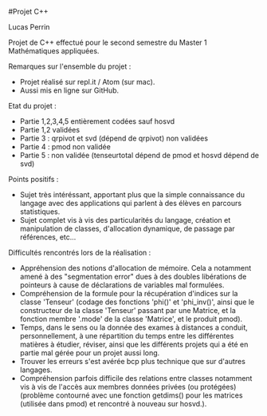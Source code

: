 #Projet C++

Lucas Perrin

Projet de C++ effectué pour le second semestre du Master 1 Mathématiques appliquées.

Remarques sur l'ensemble du projet :

- Projet réalisé sur repl.it / Atom (sur mac).
- Aussi mis en ligne sur GitHub.

Etat du projet :

- Partie 1,2,3,4,5 entièrement codées sauf hosvd
- Partie 1,2 validées
- Partie 3 : qrpivot et svd (dépend de qrpivot) non validées
- Partie 4 : pmod non validée
- Partie 5 : non validée (tenseurtotal dépend de pmod et hosvd dépend de svd)

Points positifs :
- Sujet très intéréssant, apportant plus que la simple connaissance du langage avec des applications qui parlent à des élèves en parcours statistiques.
- Sujet complet vis à vis des particularités du langage, création et manipulation de classes, d'allocation dynamique, de passage par références, etc...

Difficultés rencontrés lors de la réalisation :

- Appréhension des notions d'allocation de mémoire. Cela a notamment amené à des "segmentation error" dues à des doubles libérations de pointeurs à cause de déclarations de variables mal formulées.
- Compréhension de la formule pour la récupération d'indices sur la classe 'Tenseur' (codage des fonctions 'phi()' et 'phi_inv()', ainsi que le constructeur de la classe 'Tenseur' passant par une Matrice, et la fonction membre '.mode' de la classe 'Matrice', et le produit pmod).
- Temps, dans le sens ou la donnée des exames à distances a conduit, personnellement, à une répartition du temps entre les différentes matières à étudier, réviser, ainsi que les différents projets qui a été en partie mal gérée pour un projet aussi long.
- Trouver les erreurs s'est avérée bcp plus technique que sur d'autres langages.
- Compréhension parfois difficile des relations entre classes notamment vis à vis de l'accès aux membres données privées (ou protégées) (problème contourné avec une fonction getdims() pour les matrices (utilisée dans pmod) et rencontré à nouveau sur hosvd.).
